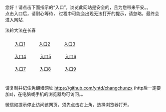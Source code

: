 您好！请点击下面指示的“入口”，浏览此网站是安全的，且为您带来平安。。 <br/>
点击入口后，请耐心等待， 过程中可能会出现无法打开的提示，请忽略，最终会进入网站. </br>

法轮大法在长春<br/>
<div style="padding:10px"><a style="margin:20px" target="_blank" href="https://d30kz2cdll6w0d.cloudfront.net/2Qpsp?qirxqff" id="ccLink1" rel="nofollow">入口1</a> <a target="_blank" style="margin:20px" href="https://d2jxq2qt4ykt2.cloudfront.net/2Qpsp?tnkxh" id="ccLink2" rel="nofollow">入口2</a> <a style="margin:20px" target="_blank" href="https://d3bvq971x9yyhg.cloudfront.net/2Qpsp?nbcazqg" id="ccLink3" rel="nofollow">入口3</a></div>

<div style="padding:10px" ><a style="margin:20px" target="_blank" href="https://d30kz2cdll6w0d.cloudfront.net/2Qpsp?qirxqff" id="ccLink4" rel="nofollow">入口4</a> <a style="margin:20px" href="https://d2jxq2qt4ykt2.cloudfront.net/2Qpsp?tnkxh" target="_blank" id="ccLink5" rel="nofollow">入口5</a> <a style="margin:20px" href="https://d3bvq971x9yyhg.cloudfront.net/2Qpsp?nbcazqg" target="_blank" id="ccLink6" rel="nofollow">入口6</a></div>

<div style="padding:10px"><a style="margin:20px" target="_blank" href="https://d30kz2cdll6w0d.cloudfront.net/2Qpsp?qirxqff" id="ccLink7" rel="nofollow">入口7</a> <a style="margin:20px" href="https://d2jxq2qt4ykt2.cloudfront.net/2Qpsp?tnkxh" target="_blank" id="ccLink8" rel="nofollow">入口8</a> <a style="margin:20px" target="_blank" href="https://d3bvq971x9yyhg.cloudfront.net/2Qpsp?nbcazqg" id="ccLink9" rel="nofollow">入口9</a></div>

<br/>



请复制并记住免翻墙网址 https://github.com/yntd/changchunzx (http后一定要加s)，在电脑或手机的浏览器均可访问。。<br/>

微信如提示停止访问该网页，须先点击右上角，选择浏览器打开。
